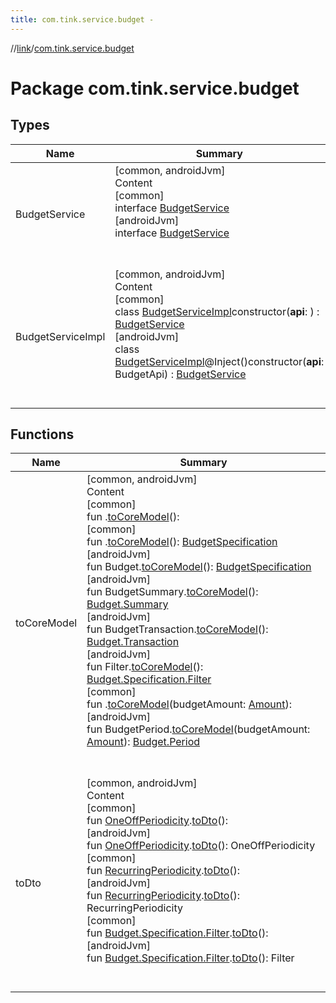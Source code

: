 ```yaml
---
title: com.tink.service.budget -
---
```

//[link](../index.md)/[com.tink.service.budget](index.md)



# Package com.tink.service.budget  


## Types  
  
|  Name|  Summary| 
|---|---|
| <a name="com.tink.service.budget/BudgetService///PointingToDeclaration/"></a>BudgetService| <a name="com.tink.service.budget/BudgetService///PointingToDeclaration/"></a>[common, androidJvm]  <br>Content  <br>[common]  <br>interface [BudgetService]([common]-budget-service/index.md)  <br>[androidJvm]  <br>interface [BudgetService]([android-jvm]-budget-service/index.md)  <br><br><br>
| <a name="com.tink.service.budget/BudgetServiceImpl///PointingToDeclaration/"></a>BudgetServiceImpl| <a name="com.tink.service.budget/BudgetServiceImpl///PointingToDeclaration/"></a>[common, androidJvm]  <br>Content  <br>[common]  <br>class [BudgetServiceImpl]([common]-budget-service-impl/index.md)constructor(**api**: <ERROR CLASS>) : [BudgetService]([common]-budget-service/index.md)  <br>[androidJvm]  <br>class [BudgetServiceImpl]([android-jvm]-budget-service-impl/index.md)@Inject()constructor(**api**: BudgetApi) : [BudgetService]([android-jvm]-budget-service/index.md)  <br><br><br>


## Functions  
  
|  Name|  Summary| 
|---|---|
| <a name="com.tink.service.budget//toCoreModel/#/PointingToDeclaration/"></a>toCoreModel| <a name="com.tink.service.budget//toCoreModel/#/PointingToDeclaration/"></a>[common, androidJvm]  <br>Content  <br>[common]  <br>fun <ERROR CLASS>.[toCoreModel]([common]to-core-model.md)(): <ERROR CLASS>  <br>[common]  <br>fun <ERROR CLASS>.[toCoreModel]([common]to-core-model.md)(): [BudgetSpecification](../com.tink.model.budget/index.md#%5Bcom.tink.model.budget%2FBudgetSpecification%2F%2F%2FPointingToDeclaration%2F%5D%2FClasslikes%2F1647702525)  <br>[androidJvm]  <br>fun Budget.[toCoreModel]([android-jvm]to-core-model.md)(): [BudgetSpecification](../com.tink.model.budget/index.md#%5Bcom.tink.model.budget%2FBudgetSpecification%2F%2F%2FPointingToDeclaration%2F%5D%2FClasslikes%2F-586840090)  <br>[androidJvm]  <br>fun BudgetSummary.[toCoreModel]([android-jvm]to-core-model.md)(): [Budget.Summary](../com.tink.model.budget/[android-jvm]-budget/-summary/index.md)  <br>[androidJvm]  <br>fun BudgetTransaction.[toCoreModel]([android-jvm]to-core-model.md)(): [Budget.Transaction](../com.tink.model.budget/[android-jvm]-budget/-transaction/index.md)  <br>[androidJvm]  <br>fun Filter.[toCoreModel]([android-jvm]to-core-model.md)(): [Budget.Specification.Filter](../com.tink.model.budget/[android-jvm]-budget/-specification/-filter/index.md)  <br>[common]  <br>fun <ERROR CLASS>.[toCoreModel](to-core-model.md)(budgetAmount: [Amount](../com.tink.model.misc/[common]-amount/index.md)): <ERROR CLASS>  <br>[androidJvm]  <br>fun BudgetPeriod.[toCoreModel]([android-jvm]to-core-model.md)(budgetAmount: [Amount](../com.tink.model.misc/[android-jvm]-amount/index.md)): [Budget.Period](../com.tink.model.budget/[android-jvm]-budget/-period/index.md)  <br><br><br>
| <a name="com.tink.service.budget//toDto/com.tink.model.budget.Budget.Periodicity.OneOff#/PointingToDeclaration/"></a>toDto| <a name="com.tink.service.budget//toDto/com.tink.model.budget.Budget.Periodicity.OneOff#/PointingToDeclaration/"></a>[common, androidJvm]  <br>Content  <br>[common]  <br>fun [OneOffPeriodicity](../com.tink.model.budget/index.md#%5Bcom.tink.model.budget%2FOneOffPeriodicity%2F%2F%2FPointingToDeclaration%2F%5D%2FClasslikes%2F1647702525).[toDto]([common]to-dto.md)(): <ERROR CLASS>  <br>[androidJvm]  <br>fun [OneOffPeriodicity](../com.tink.model.budget/index.md#%5Bcom.tink.model.budget%2FOneOffPeriodicity%2F%2F%2FPointingToDeclaration%2F%5D%2FClasslikes%2F-586840090).[toDto]([android-jvm]to-dto.md)(): OneOffPeriodicity  <br>[common]  <br>fun [RecurringPeriodicity](../com.tink.model.budget/index.md#%5Bcom.tink.model.budget%2FRecurringPeriodicity%2F%2F%2FPointingToDeclaration%2F%5D%2FClasslikes%2F1647702525).[toDto]([common]to-dto.md)(): <ERROR CLASS>  <br>[androidJvm]  <br>fun [RecurringPeriodicity](../com.tink.model.budget/index.md#%5Bcom.tink.model.budget%2FRecurringPeriodicity%2F%2F%2FPointingToDeclaration%2F%5D%2FClasslikes%2F-586840090).[toDto]([android-jvm]to-dto.md)(): RecurringPeriodicity  <br>[common]  <br>fun [Budget.Specification.Filter](../com.tink.model.budget/[common]-budget/-specification/-filter/index.md).[toDto]([common]to-dto.md)(): <ERROR CLASS>  <br>[androidJvm]  <br>fun [Budget.Specification.Filter](../com.tink.model.budget/[android-jvm]-budget/-specification/-filter/index.md).[toDto]([android-jvm]to-dto.md)(): Filter  <br><br><br>

